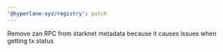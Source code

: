 ```yaml
---
'@hyperlane-xyz/registry': patch
---
```


Remove zan RPC from starknet metadata because it causes issues when getting tx status
